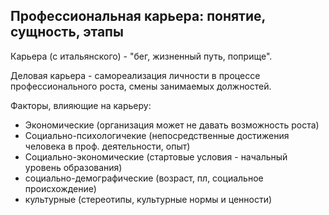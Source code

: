 ## Профессиональная карьера: понятие, сущность, этапы

Карьера (с итальянского) - "бег, жизненный путь, поприще".

Деловая карьера - самореализация личности в процессе профессионального роста, смены занимаемых должностей. 

Факторы, влияющие на карьеру:

- Экономические (организация может не давать возможность роста)
- Социально-психологичекие (непосредственные достижения человека в проф. деятельности, опыт)
- Социально-экономические (стартовые условия - начальный уровень образования)
- социально-демографические (возраст, пл, социальное происхождение)
- культурные (стереотипы, культурные нормы и ценности)


